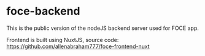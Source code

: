 # foce-backend

This is the public version of the nodeJS backend server used for FOCE app.

Frontend is built using NuxtJS, source code: https://github.com/allenabraham777/foce-frontend-nuxt
